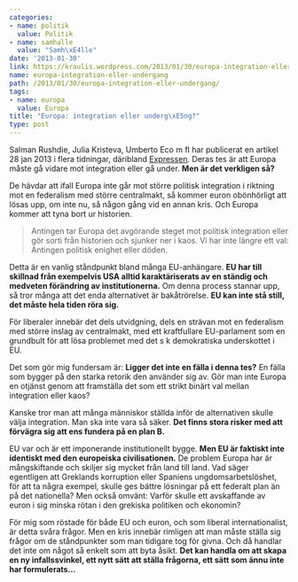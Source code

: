 ```yaml
---
categories:
- name: politik
  value: Politik
- name: samhalle
  value: "Samh\xE4lle"
date: '2013-01-30'
link: https://kraulis.wordpress.com/2013/01/30/europa-integration-eller-undergang/
name: europa-integration-eller-undergang
path: /2013/01/30/europa-integration-eller-undergang/
tags:
- name: europa
  value: Europa
title: "Europa: integration eller underg\xE5ng?"
type: post
---
```

Salman Rushdie, Julia Kristeva, Umberto Eco m fl har publicerat en artikel 28 jan 2013 i flera tidningar, däribland [Expressen](http://www.expressen.se/kultur/undergang/). Deras tes är att Europa måste gå vidare mot integration eller gå under. **Men är det verkligen så?**

De hävdar att ifall Europa inte går mot större politisk integration i riktning mot en federalism med större centralmakt, så kommer euron obönhörligt att lösas upp, om inte nu, så någon gång vid en annan kris. Och Europa kommer att tyna bort ur historien.

> Antingen tar Europa det avgörande steget mot politisk integration eller gör sorti från historien och sjunker ner i kaos. Vi har inte längre ett val: Antingen politisk enighet eller döden.

Detta är en vanlig ståndpunkt bland många EU-anhängare. **EU har till skillnad från exempelvis USA alltid karaktäriserats av en ständig och medveten förändring av institutionerna.** Om denna process stannar upp, så tror många att det enda alternativet är bakåtrörelse. **EU kan inte stå still, det måste hela tiden röra sig.**



För liberaler innebär det dels utvidgning, dels en strävan mot en federalism med större inslag av centralmakt, med ett kraftfullare EU-parlament som en grundbult för att lösa problemet med det s k demokratiska underskottet i EU.

Det som gör mig fundersam är: **Ligger det inte en fälla i denna tes?** En fälla som bygger på den starka retorik den använder sig av. Gör man inte Europa en otjänst genom att framställa det som ett strikt binärt val mellan integration eller kaos?

Kanske tror man att många människor ställda inför de alternativen skulle välja integration. Man ska inte vara så säker. **Det finns stora risker med att förvägra sig att ens fundera på en plan B.**

EU var och är ett imponerande institutionellt bygge. **Men EU är faktiskt inte identiskt med den europeiska civilisationen.** De problem Europa har är mångskiftande och skiljer sig mycket från land till land. Vad säger egentligen att Greklands korruption eller Spaniens ungdomsarbetslöshet, för att ta några exempel, skulle ges bättre lösningar på ett federalt plan än på det nationella? Men också omvänt: Varför skulle ett avskaffande av euron i sig minska rötan i den grekiska politiken och ekonomin?

För mig som röstade för både EU och euron, och som liberal internationalist, är detta svåra frågor. Men en kris innebär rimligen att man måste ställa sig frågor om de ståndpunkter som man tidigare tog för givna. Och då handlar det inte om något så enkelt som att byta åsikt. **Det kan handla om att skapa en ny infallssvinkel, ett nytt sätt att ställa frågorna, ett sätt som ännu inte har formulerats...**

